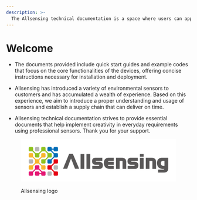 ```yaml
---
description: >-
  The Allsensing technical documentation is a space where users can apply their knowledge and creativity. Here, you can find comprehensive documents that provide basic information and specifications for products sold by Sensing.
---
```


# Welcome

+ The documents provided include quick start guides and example codes that focus on the core functionalities of the devices, offering concise instructions necessary for installation and deployment.

+ Allsensing has introduced a variety of environmental sensors to customers and has accumulated a wealth of experience. Based on this experience, we aim to introduce a proper understanding and usage of sensors and establish a supply chain that can deliver on time.

+ Allsensing technical documentation strives to provide essential documents that help implement creativity in everyday requirements using professional sensors. Thank you for your support.

<figure><img src=".gitbook/assets/logo_wide.webp" alt="allsensing logo"><figcaption><p>Allsensing logo</p></figcaption></figure>
